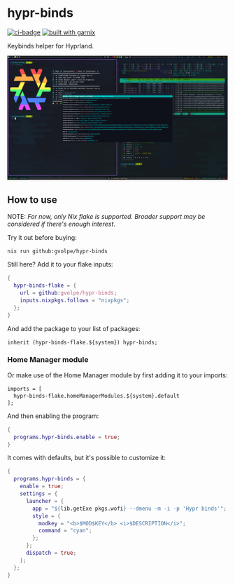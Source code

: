 # hypr-binds

[![ci-badge](https://img.shields.io/static/v1?label=Built%20with&message=nix&color=blue&style=flat&logo=nixos&link=https://nixos.org&labelColor=111212)](https://gvolpe.com)
[![built with garnix](https://img.shields.io/endpoint?url=https%3A%2F%2Fgarnix.io%2Fapi%2Fbadges%2Fgvolpe%2Fnix-config%3Fbranch%3Dmaster)](https://garnix.io)

Keybinds helper for Hyprland.

![binds](./imgs/hypr-binds.png)

## How to use

NOTE: *For now, only Nix flake is supported. Broader support may be considered if there's enough interest*.
 
Try it out before buying:

```console
nix run github:gvolpe/hypr-binds
```

Still here? Add it to your flake inputs:

```nix
{
  hypr-binds-flake = {
    url = github:gvolpe/hypr-binds;
    inputs.nixpkgs.follows = "nixpkgs";
  };
}
```

And add the package to your list of packages:

```
inherit (hypr-binds-flake.${system}) hypr-binds;
```

### Home Manager module

Or make use of the Home Manager module by first adding it to your imports:

```
imports = [
  hypr-binds-flake.homeManagerModules.${system}.default
];
```

And then enabling the program:

```nix
{
  programs.hypr-binds.enable = true;
}
```

It comes with defaults, but it's possible to customize it:

```nix
{
  programs.hypr-binds = {
    enable = true;
    settings = {
      launcher = {
        app = "${lib.getExe pkgs.wofi} --dmenu -m -i -p 'Hypr binds'";
        style = {
          modkey = "<b>$MOD$KEY</b> <i>$DESCRIPTION</i>";
          command = "cyan";
        };
      };
      dispatch = true;
    };
  };
}
```
